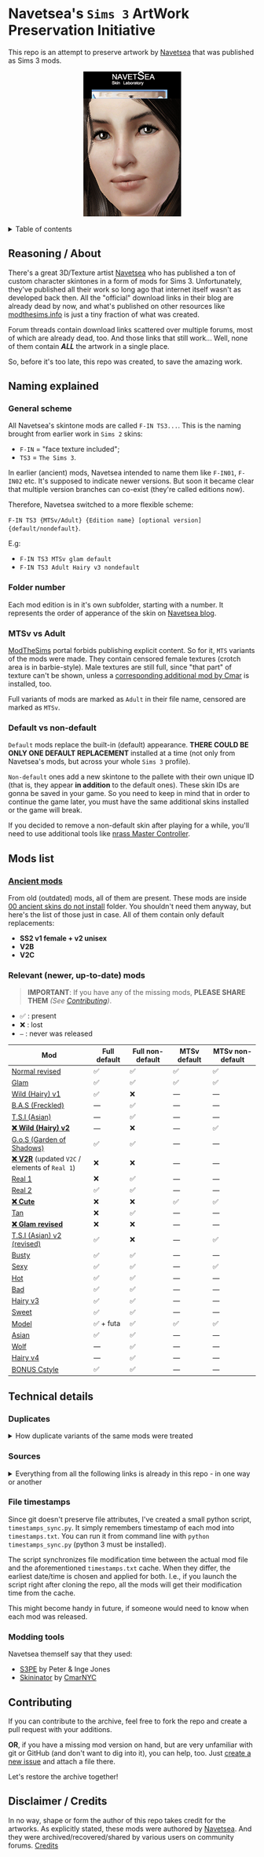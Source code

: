 # **Navetsea**'s `Sims 3` ArtWork Preservation Initiative

This repo is an attempt to preserve artwork by [Navetsea](https://navetsea.blogspot.com/) that was published as Sims 3 mods.

<p align="center">
	<img src="/preview-images/_facial_skin_comparison.gif" alt="Facial skin comparison"/>
</p>

<details>
<summary>Table of contents</summary>

- [Reasoning / About](#reasoning--about)
- [Naming explained](#naming-explained)
	* [General scheme](#general-scheme)
	* [Folder number](#folder-number)
	* [MTSv vs Adult](#mtsv-vs-adult)
	* [Default vs non-default](#default-vs-non-default)
- [Mods list](#mods-list)
	* [Ancient mods](#ancient-mods)
	* [Relevant (newer, up-to-date) mods](#relevant-newer-up-to-date-mods)
- [Technical details](#technical-details)
	* [Duplicates](#duplicates)
	* [Sources](#sources)
	* [File timestamps](#file-timestamps)
	* [Modding tools](#modding-tools)
- [Contributing](#contributing)
- [Disclaimer / Credits](#disclaimer--credits)
</details>

## Reasoning / About
There's a great 3D/Texture artist [Navetsea](https://navetsea.blogspot.com/) who has published a ton of custom character skintones in a form of mods for Sims 3. Unfortunately, they've published all their work so long ago that internet itself wasn't as developed back then. All the "official" download links in their blog are already dead by now, and what's published on other resources like [modthesims.info](https://modthesims.info/downloads/ts3/342/?showType=1&t=normal&p=1&csort=0&u=57347) is just a tiny fraction of what was created.

Forum threads contain download links scattered over multiple forums, most of which are already dead, too. And those links that still work... Well, none of them contain _**ALL**_ the artwork in a single place.

So, before it's too late, this repo was created, to save the amazing work.

## Naming explained
### General scheme
All Navetsea's skintone mods are called `F-IN TS3...`. This is the naming brought from earlier work in `Sims 2` skins:

- `F-IN` = "face texture included";
- `TS3` = `The Sims 3`.

In earlier (ancient) mods, Navetsea intended to name them like `F-IN01`, `F-IN02` etc. It's supposed to indicate newer versions. But soon it became clear that multiple version branches can co-exist (they're called editions now).

Therefore, Navetsea switched to a more flexible scheme:

`F-IN TS3 {MTSv/Adult} {Edition name} [optional version] {default/nondefault}`.

E.g:

- `F-IN TS3 MTSv glam default`
- `F-IN TS3 Adult Hairy v3 nondefault`

### Folder number
Each mod edition is in it's own subfolder, starting with a number. It represents the order of apperance of the skin on [Navetsea blog](https://navetsea.blogspot.com/).

### MTSv vs Adult
[ModTheSims](https://modthesims.info/d/479460) portal forbids publishing explicit content. So for it, `MTS` variants of the mods were made. They contain censored female textures (crotch area is in barbie-style). Male textures are still full, since "that part" of texture can't be shown, unless a [corresponding additional mod by Cmar](http://sexysims.info/download.php?t=173718) is installed, too.

Full variants of mods are marked as `Adult` in their file name, censored are marked as `MTSv`.

### Default vs non-default
`Default` mods replace the built-in (default) appearance. **THERE COULD BE ONLY ONE DEFAULT REPLACEMENT** installed at a time (not only from Navetsea's mods, but across your whole `Sims 3` profile).

`Non-default` ones add a new skintone to the pallete with their own unique ID (that is, they appear **in addition** to the default ones). These skin IDs are gonna be saved in your game. So you need to keep in mind that in order to continue the game later, you must have the same additional skins installed or the game will break.

If you decided to remove a non-default skin after playing for a while, you'll need to use additional tools like [nrass Master Controller](https://www.nraas.net/community/MasterController).

## Mods list
### [Ancient mods](/mods/00%20ancient%20skins%20do%20not%20install)
From old (outdated) mods, all of them are present. These mods are inside [00 ancient skins do not install](/mods/00%20ancient%20skins%20do%20not%20install) folder. You shouldn't need them anyway, but here's the list of those just in case. All of them contain only default replacements:

- **SS2 v1 female + v2 unisex**
- **V2B**
- **V2C**

### Relevant (newer, up-to-date) mods

> __IMPORTANT__: If you have any of the missing mods, **PLEASE SHARE THEM** *(See [Contributing](#contributing))*.

- ✅ : present
- ❌ : lost
- `—` : never was released

| Mod                                                                       | Full default | Full non-default | MTSv default | MTSv non-default |
| ------------------------------------------------------------------------- | ------------ | ---------------- | ------------ | ---------------- |
| [Normal revised](/mods/01%20Normal%20revised)                             | ✅            | ✅                | ✅            | ✅                |
| [Glam](/mods/02%20Glam)                                                   | ✅            | ✅                | ✅            | ✅                |
| [Wild (Hairy) v1](/mods/03%20Wild%20(Hairy)%20v1)                         | ✅            | ❌                | —            | —                |
| [B.A.S (Freckled)](/mods/04%20B.A.S%20(Freckled))                         | —            | ✅                | —            | —                |
| [T.S.I (Asian)](/mods/05%20T.S.I%20(Asian))                               | —            | ✅                | —            | —                |
| [**❌ Wild (Hairy) v2**](/mods/06%20Wild%20(Hairy)%20v2)                   | —            | ❌                | —            | ✅                |
| [G.o.S (Garden of Shadows)](/mods/07%20G.o.S%20(Garden%20of%20Shadows))   | ✅            | ✅                | —            | —                |
| [**❌ V2R**](/mods/08%20V2R) (updated `V2C` / elements of `Real 1`)        | ❌            | ❌                | —            | —                |
| [Real 1](/mods/09%20Real%201)                                             | ❌            | ✅                | —            | —                |
| [Real 2](/mods/10%20Real%202)                                             | ✅            | ✅                | —            | —                |
| [**❌ Cute**](/mods/11%20Cute)                                             | ❌            | ❌                | ✅            | ✅                |
| [Tan](/mods/12%20Tan)                                                     | ❌            | ✅                | —            | —                |
| [**❌ Glam revised**](/mods/13%20Glam%20revised)                           | ❌            | ❌                | —            | —                |
| [T.S.I (Asian) v2 (revised)](/mods/14%20T.S.I%20(Asian)%20v2%20(revised)) | ✅            | ❌                | —            | ✅                |
| [Busty](/mods/15%20Busty)                                                 | ✅            | ✅                | —            | —                |
| [Sexy](/mods/16%20Sexy)                                                   | ✅            | ✅                | —            | ✅                |
| [Hot](/mods/17%20Hot)                                                     | ✅            | ✅                | —            | —                |
| [Bad](/mods/18.1%20Bad)                                                   | ✅            | ✅                | —            | —                |
| [Hairy v3](/mods/18.2%20Hairy%20v3)                                       | ✅            | ✅                | —            | —                |
| [Sweet](/mods/19%20Sweet)                                                 | ✅            | ✅                | —            | —                |
| [Model](/mods/20%20Model)                                                 | ✅ + futa     | ✅                | ✅            | ✅                |
| [Asian](/mods/21%20Asian)                                                 | ✅            | ✅                | —            | —                |
| [Wolf](/mods/22%20Wolf)                                                   | —            | ✅                | —            | —                |
| [Hairy v4](/mods/23%20Hairy%20v4)                                         | —            | ✅                | —            | —                |
| [BONUS Cstyle](/mods/BONUS%20Cstyle)                                      | ✅            | ✅                | —            | —                |

## Technical details
### Duplicates
<details>
<summary>How duplicate variants of the same mods were treated</summary>

If you try to search for Navetsea's mods yourself, you'll soon discover that there are multiple different binary `.package` files for each mod in the internet. It's unclear what's the difference between them and which one you should choose.

Therefore, I have downloaded all the possible variations of Navetsea's mods that I was able to find and I manually compared them. First, with bit-to-bit comparison. Then, using s3pe v14-0222-1852 I've actually extracted their contents (the textures themselves) and compared those.
When a bunch of duplicates were found, I've chosen the file with the smallest size. As far as I managed to learn it myself, `.package` file is basically just an archive. So if two files have exactly the same contents, they are effectively the same mod. The smaller one is just compressed better.

Feel free to correct me if I got it wrong (other, bigger versions of each file are kept in git history anyway).
</details>

### Sources
<details>
<summary>Everything from all the following links is already in this repo - in one way or another</summary>

- All the mods available for download on:
	
	- [modthesims.info](https://modthesims.info/downloads/ts3/342/?showType=1&t=normal&p=1&csort=0&u=57347)
	- [sexysims.info](http://sexysims.info/download.php?t=173792)
- The main archive by [wapitawg](https://www.loverslab.com/profile/577239-wapitawg/):
	
	- https://www.loverslab.com/topic/177185-navetsea-face-in-skins-collection-25-skins-in-default-and-non-default-versions/
	- https://mega.nz/folder/UgBCwbpQ#le0T3O2UCryBMo8qziB3Dg
	- They specified there that, in turn, their own sources were:
		* [Insimadult board](http://www.insimadult.org/index.php?action=profile;u=73817;sa=showTopics)
		* [CStyle forums](https://cstylessims3forum.forumotion.com/)
		* [Garden of Shadows forums](https://gardenofshadows.org.uk/gardenofshadows/index.php)
- https://www.loverslab.com/topic/77817-navetsea-skins/#comment-1897886 / http://www.mediafire.com/download/cd33i3frcw22uf3/navetsea_skins.rar
- https://www.loverslab.com/topic/77817-navetsea-skins/#comment-1897886 / https://www.mediafire.com/folder/ta2jxwevxenqs/navetsea_skins
- https://www.loverslab.com/topic/77817-navetsea-skins/#comment-1899629 / http://simfileshare.net/download/144124/
- https://www.loverslab.com/topic/77817-navetsea-skins/#comment-2152693
- https://www.loverslab.com/topic/77817-navetsea-skins/#comment-2158835
- https://www.loverslab.com/topic/77817-navetsea-skins/page/2/#comment-3253139

- https://modthesims.info/showthread.php?p=4616774#post4616774 / https://www.mediafire.com/file/4m5p4gspeyhg6k7/navetsea_F-IN_TS3_Adult_real2_default.7z/file
- https://modthesims.info/showthread.php?p=5095588#post5095588 / https://www.mediafire.com/file/7jwx7l5jye4sdmd/navetseaF-INTS3MTSvcutenondefault.7z/file
- https://modthesims.info/showthread.php?p=5175045#post5175045 / http://depositfiles.com/files/vtcqxi5nx
- https://modthesims.info/showthread.php?p=5441275#post5441275 / https://mega.nz/#!3J8wGKZS!qMpsqvqjprPyGhfUlbJyqGG96I7fJzZygeDyFBWrwwI

</details>

### File timestamps
Since git doesn't preserve file attributes, I've created a small python script, `timestamps_sync.py`.
It simply remembers timestamp of each mod into `timestamps.txt`. You can run it from command line with `python timestamps_sync.py` (python 3 must be installed).

The script synchronizes file modification time between the actual mod file and the aforementioned `timestamps.txt` cache. When they differ, the earliest date/time is chosen and applied for both. I.e., if you launch the script right after cloning the repo, all the mods will get their modification time from the cache.

This might become handy in future, if someone would need to know when each mod was released.

### Modding tools
Navetsea themself say that they used:

- [S3PE](http://www.simlogical.com/s3pe.htm) by Peter & Inge Jones
- [Skininator](https://modthesims.info/d/389488/skininator-a-tool-to-make-non-default-and-default-custom-skins-new-version-1-10-2013.html) by [CmarNYC](https://modthesims.info/member.php?u=3216596)

## Contributing
If you can contribute to the archive, feel free to fork the repo and create a pull request with your additions.

**OR**, if you have a missing mod version on hand, but are very unfamiliar with git or GitHub (and don't want to dig into it), you can help, too. Just [create a new issue](../../issues) and attach a file there.

Let's restore the archive together!

## Disclaimer / Credits
In no way, shape or form the author of this repo takes credit for the artworks. As explicitly stated, these mods were authored by [Navetsea](https://navetsea.blogspot.com/). And they were archived/recovered/shared by various users on community forums. [Credits](/CREDITS.md)
